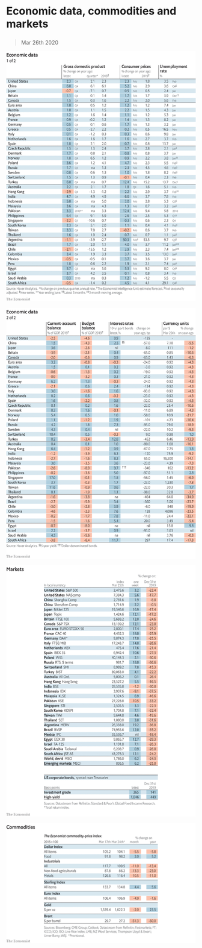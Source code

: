 ###### 

# Economic data, commodities and markets 

#####  

> Mar 26th 2020 

![image](images/20200328_INT101.png) 


![image](images/20200328_INT102.png) 


![image](images/20200328_INT201.png) 


![image](images/20200328_INT401.png) 


